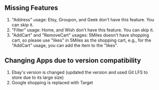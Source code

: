 ## Missing Features

1. "Address" usage: Etsy, Groupon, and Geek don't have this feature. You can skip it.
2. "Filter" usage: Home, and Wish don't have this feature. You can skip it.
3. "AddCart" and "RemoveCart" usages: 5Miles doesn't have shopping cart, so please use "likes" in 5Miles as the shopping cart, e.g., for the "AddCart" usage, you can add the item to the "likes".


## Changing Apps due to version compatibility
1. Ebay's version is changed (updated the version and used Git LFS to store due to its large size)
2. Google shopping is replaced with Target